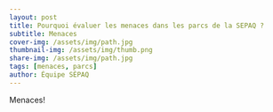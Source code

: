 ```yaml
---
layout: post
title: Pourquoi évaluer les menaces dans les parcs de la SEPAQ ?
subtitle: Menaces
cover-img: /assets/img/path.jpg
thumbnail-img: /assets/img/thumb.png
share-img: /assets/img/path.jpg
tags: [menaces, parcs]
author: Équipe SÉPAQ
---
```


Menaces! 